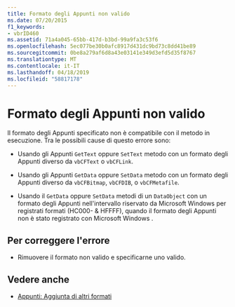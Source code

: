 ```yaml
---
title: Formato degli Appunti non valido
ms.date: 07/20/2015
f1_keywords:
- vbrID460
ms.assetid: 71a4a045-65bb-417d-b3bd-99a9fa3c53f6
ms.openlocfilehash: 5ec077be30b0afc8917d431dc9bd73c8dd41be89
ms.sourcegitcommit: 0be8a279af6d8a43e03141e349d3efd5d35f8767
ms.translationtype: MT
ms.contentlocale: it-IT
ms.lasthandoff: 04/18/2019
ms.locfileid: "58817178"
---
```

# <a name="clipboard-format-is-not-valid"></a>Formato degli Appunti non valido
Il formato degli Appunti specificato non è compatibile con il metodo in esecuzione. Tra le possibili cause di questo errore sono:  
  
-   Usando gli Appunti `GetText` oppure `SetText` metodo con un formato degli Appunti diverso da `vbCFText` o `vbCFLink`.  
  
-   Usando gli Appunti `GetData` oppure `SetData` metodo con un formato degli Appunti diverso da `vbCFBitmap`, `vbCFDIB`, o `vbCFMetafile`.  
  
-   Usando il `GetData` oppure `SetData` metodi di un `DataObject` con un formato degli Appunti nell'intervallo riservato da Microsoft Windows per registrati formati (HC000- & HFFFF), quando il formato degli Appunti non è stato registrato con Microsoft Windows .  
  
## <a name="to-correct-this-error"></a>Per correggere l'errore  
  
-   Rimuovere il formato non valido e specificarne uno valido.  
  
## <a name="see-also"></a>Vedere anche

- [Appunti: Aggiunta di altri formati](/cpp/mfc/clipboard-adding-other-formats)
